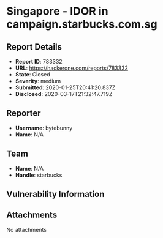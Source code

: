 # Singapore - IDOR in campaign.starbucks.com.sg

## Report Details
- **Report ID**: 783332
- **URL**: https://hackerone.com/reports/783332
- **State**: Closed
- **Severity**: medium
- **Submitted**: 2020-01-25T20:41:20.837Z
- **Disclosed**: 2020-03-17T21:32:47.719Z

## Reporter
- **Username**: bytebunny
- **Name**: N/A

## Team
- **Name**: N/A
- **Handle**: starbucks

## Vulnerability Information


## Attachments
No attachments
